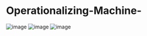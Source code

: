 # Operationalizing-Machine-
![image](https://user-images.githubusercontent.com/59172649/145849546-7ca4d931-fe8a-4ef0-82b7-7a3b70c8eb22.png)
![image](https://user-images.githubusercontent.com/59172649/145860448-e7fc971a-2979-4f96-8f96-69908cd2d077.png)
![image](https://user-images.githubusercontent.com/59172649/145860747-35c512c7-eb05-4bca-830a-2e2a1284437a.png)

